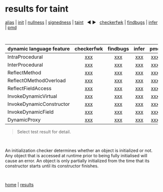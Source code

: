 # results for taint

[alias](https://github.com/michaelemery/staticanalysis/blob/master/results/alias/README.md) | [init](https://github.com/michaelemery/staticanalysis/blob/master/results/init/README.md) | [nullness](https://github.com/michaelemery/staticanalysis/blob/master/results/nullness/README.md) | [signedness](https://github.com/michaelemery/staticanalysis/blob/master/results/signedness/README.md) | [taint](https://github.com/michaelemery/staticanalysis/blob/master/results/taint/README.md) &nbsp; &#x25c0; &#x25b6; &nbsp; [checkerfwk](https://github.com/michaelemery/staticanalysis/blob/master/results/tool/checkerframework.md) | [findbugs](https://github.com/michaelemery/staticanalysis/blob/master/results/tool/findbugs.md) | [infer](https://github.com/michaelemery/staticanalysis/blob/master/results/tool/infer.md) | [pmd](https://github.com/michaelemery/staticanalysis/blob/master/results/tool/pmd.md)

<br>

| dynamic language feature | checkerfwk | findbugs | infer | pmd | 
| --- | :---: | :---: | :---: | :---: |
| IntraProcedural | [xxx](https://github.com/michaelemery/staticanalysis/blob/master/results/taint/checkerframework.md#IntraProcedural) | [xxx](https://github.com/michaelemery/staticanalysis/blob/master/results/taint/findbugs.md#IntraProcedural) | [xxx](https://github.com/michaelemery/staticanalysis/blob/master/results/taint/infer.md#IntraProcedural) | [xxx](https://github.com/michaelemery/staticanalysis/blob/master/results/taint/pmd.md#IntraProcedural) |
| InterProcedural | [xxx](https://github.com/michaelemery/staticanalysis/blob/master/results/taint/checkerframework.md#InterProcedural) | [xxx](https://github.com/michaelemery/staticanalysis/blob/master/results/taint/findbugs.md#InterProcedural) | [xxx](https://github.com/michaelemery/staticanalysis/blob/master/results/taint/infer.md#InterProcedural) | [xxx](https://github.com/michaelemery/staticanalysis/blob/master/results/taint/pmd.md#InterProcedural) |
| ReflectMethod | [xxx](https://github.com/michaelemery/staticanalysis/blob/master/results/taint/checkerframework.md#ReflectMethod) | [xxx](https://github.com/michaelemery/staticanalysis/blob/master/results/taint/findbugs.md#ReflectMethod) | [xxx](https://github.com/michaelemery/staticanalysis/blob/master/results/taint/infer.md#ReflectMethod) | [xxx](https://github.com/michaelemery/staticanalysis/blob/master/results/taint/pmd.md#ReflectMethod) |
| ReflectOMethodOverload | [xxx](https://github.com/michaelemery/staticanalysis/blob/master/results/taint/checkerframework.md#ReflectOMethodOverload) | [xxx](https://github.com/michaelemery/staticanalysis/blob/master/results/taint/findbugs.md#ReflectOMethodOverload) | [xxx](https://github.com/michaelemery/staticanalysis/blob/master/results/taint/infer.md#ReflectOMethodOverload) | [xxx](https://github.com/michaelemery/staticanalysis/blob/master/results/taint/pmd.md#ReflectOMethodOverload) |
| ReflectFieldAccess | [xxx](https://github.com/michaelemery/staticanalysis/blob/master/results/taint/checkerframework.md#ReflectFieldAccess) | [xxx](https://github.com/michaelemery/staticanalysis/blob/master/results/taint/findbugs.md#ReflectFieldAccess) | [xxx](https://github.com/michaelemery/staticanalysis/blob/master/results/taint/infer.md#ReflectFieldAccess) | [xxx](https://github.com/michaelemery/staticanalysis/blob/master/results/taint/pmd.md#ReflectFieldAccess) |
| InvokeDynamicVirtual | [xxx](https://github.com/michaelemery/staticanalysis/blob/master/results/taint/checkerframework.md#InvokeDynamicVirtual) | [xxx](https://github.com/michaelemery/staticanalysis/blob/master/results/taint/findbugs.md#InvokeDynamicVirtual) | [xxx](https://github.com/michaelemery/staticanalysis/blob/master/results/taint/infer.md#InvokeDynamicVirtual) | [xxx](https://github.com/michaelemery/staticanalysis/blob/master/results/taint/pmd.md#InvokeDynamicVirtual) |
| InvokeDynamicConstructor | [xxx](https://github.com/michaelemery/staticanalysis/blob/master/results/taint/checkerframework.md#InvokeDynamicConstructor) | [xxx](https://github.com/michaelemery/staticanalysis/blob/master/results/taint/findbugs.md#InvokeDynamicConstructor) | [xxx](https://github.com/michaelemery/staticanalysis/blob/master/results/taint/infer.md#InvokeDynamicConstructor) | [xxx](https://github.com/michaelemery/staticanalysis/blob/master/results/taint/pmd.md#InvokeDynamicConstructor) |
| InvokeDynamicField | [xxx](https://github.com/michaelemery/staticanalysis/blob/master/results/taint/checkerframework.md#InvokeDynamicField) | [xxx](https://github.com/michaelemery/staticanalysis/blob/master/results/taint/findbugs.md#InvokeDynamicField) | [xxx](https://github.com/michaelemery/staticanalysis/blob/master/results/taint/infer.md#InvokeDynamicField) | [xxx](https://github.com/michaelemery/staticanalysis/blob/master/results/taint/pmd.md#InvokeDynamicField) |
| DynamicProxy | [xxx](https://github.com/michaelemery/staticanalysis/blob/master/results/taint/checkerframework.md#DynamicProxy) | [xxx](https://github.com/michaelemery/staticanalysis/blob/master/results/taint/findbugs.md#DynamicProxy) | [xxx](https://github.com/michaelemery/staticanalysis/blob/master/results/taint/infer.md#DynamicProxy) | [xxx](https://github.com/michaelemery/staticanalysis/blob/master/results/taint/pmd.md#DynamicProxy) |

> Select test result for detail.

<br>

An initialization checker determines whether an object is initialized or not. Any object that is accessed at runtime prior to being fully initialised will cause an error. An object is only partially initialized from the time that its constructor starts until its constructor finishes.

<br>

[home](https://github.com/michaelemery/staticanalysis) | [results](https://github.com/michaelemery/staticanalysis/blob/master/results/README.md)
